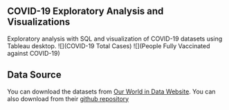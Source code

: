 ## **COVID-19 Exploratory Analysis and Visualizations**
Exploratory analysis with SQL and visualization of COVID-19 datasets using Tableau desktop.
![](COVID-19 Total Cases)
![](People Fully Vaccinated against COVID-19)

## **Data Source**
You can download the datasets from [Our World in Data Website](https://ourworldindata.org/covid-deaths). 
You can also download from their [github repository](https://github.com/owid/covid-19-data)
